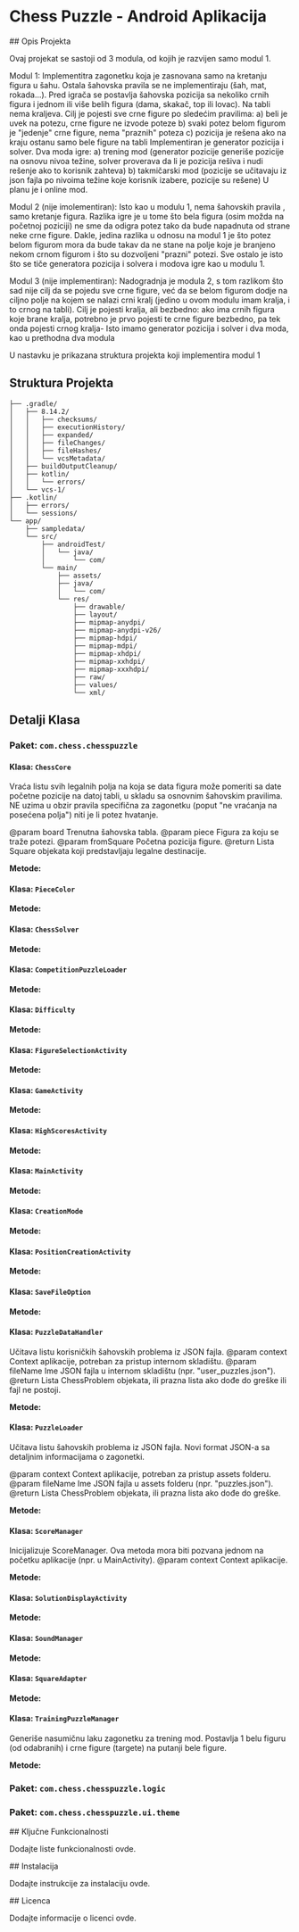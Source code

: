 # Chess Puzzle - Android Aplikacija

<!-- BEGIN_DESCRIPTION -->## Opis Projekta

Ovaj projekat se sastoji od 3 modula, od kojih je razvijen samo modul 1.

Modul 1: Implementitra zagonetku koja je zasnovana samo na kretanju figura u šahu. Ostala šahovska pravila se ne implementiraju (šah, mat, rokada...).
Pred igrača se postavlja šahovska pozicija sa nekoliko crnih figura i jednom ili više belih figura (dama, skakač, top ili lovac). Na tabli nema kraljeva. Cilj je pojesti sve crne figure po sledećim pravilima: a) beli je uvek na potezu, crne figure ne izvode poteze b) svaki potez belom figurom je "jedenje" crne figure, nema "praznih" poteza c) pozicija je rešena ako na kraju ostanu samo bele figure na tabli
Implementiran je generator pozicija i solver. Dva moda igre:
a) trening mod (generator pozicije generiše pozicije na osnovu nivoa težine, solver proverava da li je pozicija rešiva i nudi rešenje ako to korisnik zahteva)
b) takmičarski mod (pozicije se učitavaju iz json fajla po nivoima težine koje korisnik izabere, pozicije su rešene)
U planu je i online mod.

Modul 2 (nije imolementiran): Isto kao u modulu 1, nema šahovskih pravila , samo kretanje figura. Razlika igre je u tome što bela figura (osim možda na početnoj poziciji) ne sme da odigra potez tako da bude napadnuta od strane neke crne figure. Dakle, jedina razlika u odnosu na modul 1 je što potez belom figurom mora da bude takav da ne stane na polje koje je branjeno nekom crnom figurom i što su dozvoljeni "prazni" potezi. Sve ostalo je isto što se tiče generatora pozicija i solvera i modova igre kao u modulu 1.

Modul 3 (nije implementiran): Nadogradnja je modula 2, s tom razlikom što sad nije cilj da se pojedu sve crne figure, već da se belom figurom dodje na ciljno polje na kojem se nalazi crni kralj (jedino u ovom modulu imam kralja, i to crnog na tabli). Cilj je pojesti kralja, ali bezbedno: ako ima crnih figura koje brane kralja,
potrebno je prvo pojesti te crne figure bezbedno, pa tek onda pojesti crnog kralja- Isto imamo generator pozicija i solver i dva moda, kao u prethodna dva modula

U nastavku je prikazana struktura projekta koji implementira modul 1<!-- END_DESCRIPTION -->

## Struktura Projekta
```text
├── .gradle/
│   ├── 8.14.2/
│   │   ├── checksums/
│   │   ├── executionHistory/
│   │   ├── expanded/
│   │   ├── fileChanges/
│   │   ├── fileHashes/
│   │   └── vcsMetadata/
│   ├── buildOutputCleanup/
│   ├── kotlin/
│   │   └── errors/
│   └── vcs-1/
├── .kotlin/
│   ├── errors/
│   └── sessions/
└── app/
    ├── sampledata/
    └── src/
        ├── androidTest/
        │   └── java/
        │       └── com/
        └── main/
            ├── assets/
            ├── java/
            │   └── com/
            └── res/
                ├── drawable/
                ├── layout/
                ├── mipmap-anydpi/
                ├── mipmap-anydpi-v26/
                ├── mipmap-hdpi/
                ├── mipmap-mdpi/
                ├── mipmap-xhdpi/
                ├── mipmap-xxhdpi/
                ├── mipmap-xxxhdpi/
                ├── raw/
                ├── values/
                └── xml/
```

## Detalji Klasa


### Paket: `com.chess.chesspuzzle`


#### Klasa: `ChessCore`

Vraća listu svih legalnih polja na koja se data figura može pomeriti
sa date početne pozicije na datoj tabli, u skladu sa osnovnim šahovskim pravilima.
NE uzima u obzir pravila specifična za zagonetku (poput "ne vraćanja na posećena polja")
niti je li potez hvatanje.

@param board Trenutna šahovska tabla.
@param piece Figura za koju se traže potezi.
@param fromSquare Početna pozicija figure.
@return Lista Square objekata koji predstavljaju legalne destinacije.


**Metode:**


#### Klasa: `PieceColor`


**Metode:**


#### Klasa: `ChessSolver`


**Metode:**


#### Klasa: `CompetitionPuzzleLoader`


**Metode:**


#### Klasa: `Difficulty`


**Metode:**


#### Klasa: `FigureSelectionActivity`


**Metode:**


#### Klasa: `GameActivity`


**Metode:**


#### Klasa: `HighScoresActivity`


**Metode:**


#### Klasa: `MainActivity`


**Metode:**


#### Klasa: `CreationMode`


**Metode:**


#### Klasa: `PositionCreationActivity`


**Metode:**


#### Klasa: `SaveFileOption`


**Metode:**


#### Klasa: `PuzzleDataHandler`

Učitava listu korisničkih šahovskih problema iz JSON fajla.
@param context Context aplikacije, potreban za pristup internom skladištu.
@param fileName Ime JSON fajla u internom skladištu (npr. "user_puzzles.json").
@return Lista ChessProblem objekata, ili prazna lista ako dođe do greške ili fajl ne postoji.


**Metode:**


#### Klasa: `PuzzleLoader`

Učitava listu šahovskih problema iz JSON fajla.
Novi format JSON-a sa detaljnim informacijama o zagonetki.

@param context Context aplikacije, potreban za pristup assets folderu.
@param fileName Ime JSON fajla u assets folderu (npr. "puzzles.json").
@return Lista ChessProblem objekata, ili prazna lista ako dođe do greške.


**Metode:**


#### Klasa: `ScoreManager`

Inicijalizuje ScoreManager. Ova metoda mora biti pozvana jednom na početku aplikacije (npr. u MainActivity).
@param context Context aplikacije.


**Metode:**


#### Klasa: `SolutionDisplayActivity`


**Metode:**


#### Klasa: `SoundManager`


**Metode:**


#### Klasa: `SquareAdapter`


**Metode:**


#### Klasa: `TrainingPuzzleManager`

Generiše nasumičnu laku zagonetku za trening mod.
Postavlja 1 belu figuru (od odabranih) i crne figure (targete) na putanji bele figure.


**Metode:**


### Paket: `com.chess.chesspuzzle.logic`


### Paket: `com.chess.chesspuzzle.ui.theme`


<!-- BEGIN_FEATURES -->## Ključne Funkcionalnosti

Dodajte liste funkcionalnosti ovde.<!-- END_FEATURES -->

<!-- BEGIN_INSTALLATION -->## Instalacija

Dodajte instrukcije za instalaciju ovde.<!-- END_INSTALLATION -->

<!-- BEGIN_LICENSE -->## Licenca

Dodajte informacije o licenci ovde.<!-- END_LICENSE -->
